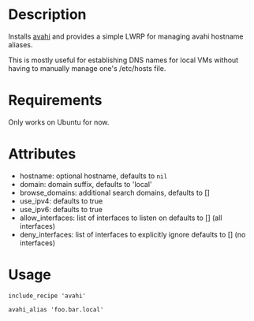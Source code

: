 Description
===========

Installs [avahi](http://avahi.org/) and provides a simple LWRP for managing avahi hostname aliases.

This is mostly useful for establishing DNS names for local VMs without having to manually manage one's /etc/hosts file.

Requirements
============

Only works on Ubuntu for now.

Attributes
==========

* hostname: optional hostname, defaults to `nil`
* domain: domain suffix, defaults to 'local'
* browse_domains: additional search domains, defaults to []
* use_ipv4: defaults to true
* use_ipv6: defaults to true
* allow_interfaces: list of interfaces to listen on defaults to [] (all interfaces)
* deny_interfaces: list of interfaces to explicitly ignore defaults to [] (no interfaces)


Usage
=====

```
include_recipe 'avahi'

avahi_alias 'foo.bar.local'
```
